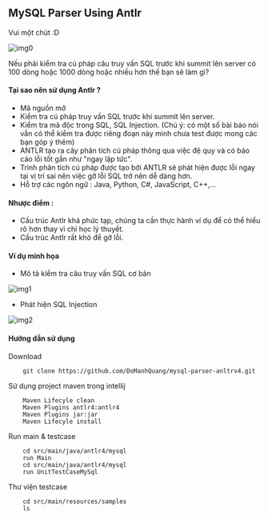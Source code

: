 ## MySQL Parser Using Antlr

Vui một chút :D

![img0](https://domanhquang.github.io/bigdatacoban/image/mysql-parser/FB_IMG_1578133756574.jpg)

Nếu phải kiểm tra cú pháp câu truy vấn SQL trước khi summit lên server có 100 dòng hoặc 1000 dòng hoặc nhiều hơn thế bạn sẽ làm gì?
#### Tại sao nên sử dụng Antlr ?
* Mã nguồn mở
* Kiểm tra cú pháp truy vấn SQL trước khi summit lên server.
* Kiểm tra mã độc trong SQL, SQL Injection. (Chú ý: có một số bài báo nói vẫn có thể kiểm tra được riêng đoạn này mình chưa test được mong các bạn góp ý thêm)
* ANTLR tạo ra cây phân tích cú pháp thông qua việc đệ quy và có báo cáo lỗi tốt gần như "ngay lập tức".
* Trình phân tích cú pháp được tạo bởi ANTLR sẽ phát hiện được lỗi ngay tại vị trí sai nên việc gỡ lỗi SQL trở nên dễ dàng hơn.
* Hỗ trợ các ngôn ngữ : Java, Python, C#, JavaScript, C++,...

#### Nhược điểm :
* Cấu trúc Antlr khá phức tạp, chúng ta cần thực hành ví dụ để có thể hiểu rõ hơn thay vì chỉ học lý thuyết.
* Cấu trúc Antlr rất khó để gỡ lỗi.

#### Ví dụ minh họa 
* Mô tả kiểm tra câu truy vấn SQL cơ bản

![img1](https://domanhquang.github.io/bigdatacoban/image/mysql-parser/sql_ast.png)

* Phát hiện SQL Injection

![img2](https://domanhquang.github.io/bigdatacoban/image/mysql-parser/SQL-parse-tree-of-an-SQL-injection%201.png)

#### Hướng dẫn sử dụng 
Download
```text
    git clone https://github.com/DoManhQuang/mysql-parser-anltrv4.git
```
Sử dụng project maven trong intellij
```text
    Maven Lifecyle clean
    Maven Plugins antlr4:antlr4
    Maven Plugins jar:jar    
    Maven Lifecyle install
```

Run main & testcase
```text
    cd src/main/java/antlr4/mysql
    run Main
    cd src/main/java/antlr4/mysql
    run UnitTestCaseMySql
```

Thư viện testcase
```text
    cd src/main/resources/samples
    ls
```
